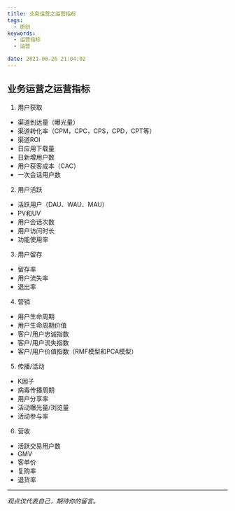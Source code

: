 ```yaml
---
title: 业务运营之运营指标
tags:
  - 原创
keywords:
  - 运营指标
  - 运营

date: 2021-08-26 21:04:02
---
```


## 业务运营之运营指标
1. 用户获取
- 渠道到达量（曝光量）
- 渠道转化率（CPM，CPC，CPS，CPD，CPT等）
- 渠道ROI
- 日应用下载量
- 日新增用户数
- 用户获客成本（CAC）
- 一次会话用户数
2. 用户活跃
- 活跃用户（DAU、WAU、MAU）
- PV和UV
- 用户会话次数
- 用户访问时长
- 功能使用率
3. 用户留存
- 留存率
- 用户流失率
- 退出率
4. 营销
- 用户生命周期
- 用户生命周期价值
- 客户/用户忠诚指数
- 客户/用户流失指数
- 客户/用户价值指数（RMF模型和PCA模型）
5. 传播/活动
- K因子
- 病毒传播周期
- 用户分享率
- 活动曝光量/浏览量
- 活动参与率
6. 营收
- 活跃交易用户数
- GMV
- 客单价
- 复购率
- 退货率

-----

*观点仅代表自己，期待你的留言。*
